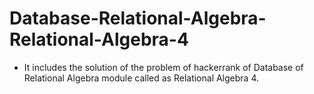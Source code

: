# Database-Relational-Algebra-Relational-Algebra-4
- It includes the solution of the problem of hackerrank of Database of Relational Algebra module called as Relational Algebra 4.
